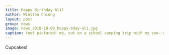 ```yaml
---
title: Happy Birthday Ali!
author: Winston Chiong
layout: post
group: news
image: news_2018-10-09_happy-bday-ali.jpg
caption: (not pictured: me, out on a school camping trip with my son--sorry to miss!)
---
```


Cupcakes!
